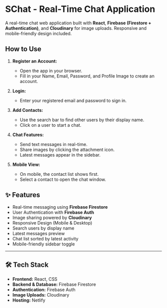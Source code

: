 #  SChat - Real-Time Chat Application

A real-time chat web application built with **React**, **Firebase (Firestore + Authentication)**, and **Cloudinary** for image uploads. Responsive and mobile-friendly design included.

##  How to Use

1. **Register an Account:**
   - Open the app in your browser.
   - Fill in your Name, Email, Password, and Profile Image to create an account.

2. **Login:**
   - Enter your registered email and password to sign in.

3. **Add Contacts:**
   - Use the search bar to find other users by their display name.
   - Click on a user to start a chat.

4. **Chat Features:**
   - Send text messages in real-time.
   - Share images by clicking the attachment icon.
   - Latest messages appear in the sidebar.

5. **Mobile View:**
   - On mobile, the contact list shows first.
   - Select a contact to open the chat window.




## ✨ Features

-  Real-time messaging using **Firebase Firestore**
-  User Authentication with **Firebase Auth**
-  Image sharing powered by **Cloudinary**
-  Responsive Design (Mobile & Desktop)
-  Search users by display name
-  Latest messages preview
-  Chat list sorted by latest activity
-  Mobile-friendly sidebar toggle

---

## 🛠 Tech Stack

- **Frontend:** React, CSS
- **Backend & Database:** Firebase Firestore
- **Authentication:** Firebase Auth
- **Image Uploads:** Cloudinary
- **Hosting:** Netlify



